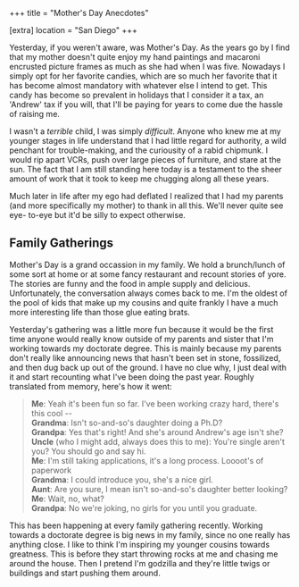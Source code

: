 +++
title = "Mother's Day Anecdotes"

[extra]
location = "San Diego"
+++

Yesterday, if you weren't aware, was Mother's Day. As the years go by I
find that my mother doesn't quite enjoy my hand paintings and macaroni
encrusted picture frames as much as she had when I was five. Nowadays I
simply opt for her favorite candies, which are so much her favorite that it
has become almost mandatory with whatever else I intend to get. This candy
has become so prevalent in holidays that I consider it a tax, an 'Andrew'
tax if you will, that I'll be paying for years to come due the hassle of
raising me.

<!-- more -->

I wasn't a *terrible* child, I was simply *difficult*. Anyone who knew me
at my younger stages in life understand that I had little regard for
authority, a wild penchant for trouble-making, and the curiousity of a
rabid chipmunk. I would rip apart VCRs, push over large pieces of
furniture, and stare at the sun. The fact that I am still standing here
today is a testament to the sheer amount of work that it took to keep me
chugging along all these years.

Much later in life after my ego had deflated I realized that I had my
parents (and more specifically my mother) to thank in all this. We'll never
quite see eye- to-eye but it'd be silly to expect otherwise.


## Family Gatherings ##

Mother's Day is a grand occassion in my family. We hold a brunch/lunch of
some sort at home or at some fancy restaurant and recount stories of yore.
The stories are funny and the food in ample supply and delicious.
Unfortunately, the conversation always comes back to me. I'm the oldest of
the pool of kids that make up my cousins and quite frankly I have a much
more interesting life than those glue eating brats.

Yesterday's gathering was a little more fun because it would be the first
time anyone would really know outside of my parents and sister that I'm
working towards my doctorate degree. This is mainly because my parents
don't really like announcing news that hasn't been set in stone,
fossilized, and then dug back up out of the ground. I have no clue why, I
just deal with it and start recounting what I've been doing the past year.
Roughly translated from memory, here's how it went:

> **Me**: Yeah it's been fun so far. I've been working crazy hard, there's
> this cool -- <br/>
> **Grandma**: Isn't so-and-so's daughter doing a Ph.D? <br/>
> **Grandpa**: Yes that's right! And she's around Andrew's age isn't she? <br/>
> **Uncle** (who I might add, always does this to me): You're single
> aren't you? You should go and say hi. <br/>
> **Me**: I'm still taking applications, it's a long process. Loooot's of
> paperwork <br/>
> **Grandma**: I could introduce you, she's a nice girl. <br/>
> **Aunt**: Are you sure, I mean isn't so-and-so's daughter better looking? <br/>
> **Me**: Wait, no, what? <br/>
> **Grandpa**: No we're joking, no girls for you until you graduate.

This has been happening at every family gathering recently. Working towards
a doctorate degree is big news in my family, since no one really has
anything close. I like to think I'm inspiring my younger cousins towards
greatness. This is before they start throwing rocks at me and chasing me
around the house. Then I pretend I'm godzilla and they're little twigs or
buildings and start pushing them around.